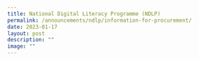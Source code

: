 ```yaml
---
title: National Digital Literacy Programme (NDLP)
permalink: /announcements/ndlp/information-for-procurement/
date: 2023-01-17
layout: post
description: ""
image: ""
---
```

